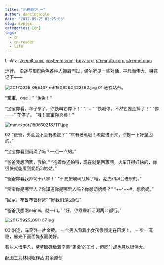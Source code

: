 ```yaml
---
title: "沿途散记 一"
author: dancingapple
date: "2017-09-25 01:25:06"
slug: 6vpjgx
categories: [cn]
tags: 
  - cn
  - cn-reader
  - life
---
```


Links: [steemit.com](https://steemit.com/cn/@dancingapple/6vpjgx), [cnsteem.com](https://cnsteem.com/cn/@dancingapple/6vpjgx), [busy.org](https://busy.org/cn/@dancingapple/6vpjgx), [steemdb.com](https://steemdb.com/cn/@dancingapple/6vpjgx), [steemd.com](https://steemd.com/cn/@dancingapple/6vpjgx)

远行。
沿途与形形色色各种人擦肩而过，偶尔听见一些对话，平凡而伟大，特意记下——

![20170925_055437_mh1506290423382.jpg](https://steemitimages.com/DQmZu8Y2z5VW4NDjRHMguGH4vSKat3xXxtUNAZ91zzPiZRv/20170925_055437_mh1506290423382.jpg)
01
地铁站台。

“宝宝，one！”
“兔兔！”

“宝宝你看，车子来了，你快叫它停下！”
“……”
“快喊停，不然它要走掉了！”
“停——”
车停了。
“哇！宝宝你真棒！”

![mmexport1506302187111.jpg](https://steemitimages.com/DQmRCWNY2B2f6dEnNs1ddqkNbY2veKD1zJDVGKnRGFdsj2e/mmexport1506302187111.jpg)

02
“爸爸，外面会不会有老虎？”
“车有玻璃哦！老虎进不来，你摸一下好坚固的。”

“宝宝你看到雨滴了吗？一点一点的。”

“爸爸我想回家，我怕。”
“抱着你还怕哦，现在就是回家啊，火车开得好快的，你很快就能看到奶奶和姑姑。”

“爸爸你看我降龙十八掌！”
“不要把玻璃打掉了哦，老虎和风会进来的。”

“宝宝你是哪里人？你知道你是哪里人吗？你想奶奶吗？”
“+~*+~#，想奶奶。”

“回家，布鲁布鲁爸爸”
“好我们是回家。”

“爸爸我想喝neinei，就一口。”
“好，你乖乖听话喝两口都行。”

![20170925_091407.jpg](https://steemitimages.com/DQmcoKKruUiF7hHaTX5PYkhdEn1b8s6joDndcUPbzYisrYM/20170925_091407.jpg)

03
沿途，车窗外一片金黄。
一个男人背着小女孩慢慢走在田埂上。
一步一沉稳，晨光下画面隽永而美好。

有些人很平凡，劳劳碌碌做着辛苦“卑微”的工作，但同时却也可以很伟大。


配图三为林风眠作品
其余原创

